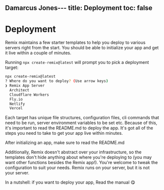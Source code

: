 Damarcus Jones---
title: Deployment
toc: false
---

# Deployment

Remix maintains a few starter templates to help you deploy to various servers right from the start. You should be able to initialize your app and get it live within a couple of minutes.

Running `npx create-remix@latest` will prompt you to pick a deployment target:

```sh
npx create-remix@latest
? Where do you want to deploy? (Use arrow keys)
❯ Remix App Server
  Architect
  Cloudflare Workers
  Fly.io
  Netlify
  Vercel
```

Each target has unique file structures, configuration files, cli commands that need to be run, server environment variables to be set etc. Because of this, it's important to read the README.md to deploy the app. It's got all of the steps you need to take to get your app live within minutes.

<docs-info>After initializing an app, make sure to read the README.md</docs-info>

Additionally, Remix doesn't abstract over your infrastructure, so the templates don't hide anything about where you're deploying to (you may want other functions besides the Remix app!). You're welcome to tweak the configuration to suit your needs. Remix runs on your server, but it is not your server.

In a nutshell: if you want to deploy your app, Read the manual 😋
